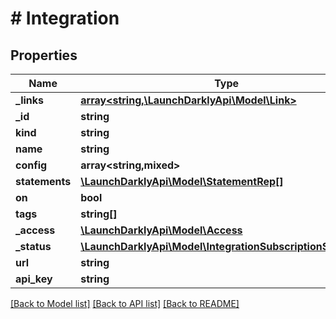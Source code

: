 # # Integration

## Properties

Name | Type | Description | Notes
------------ | ------------- | ------------- | -------------
**_links** | [**array<string,\LaunchDarklyApi\Model\Link>**](Link.md) |  | [optional]
**_id** | **string** |  | [optional]
**kind** | **string** |  | [optional]
**name** | **string** |  | [optional]
**config** | **array<string,mixed>** |  | [optional]
**statements** | [**\LaunchDarklyApi\Model\StatementRep[]**](StatementRep.md) |  | [optional]
**on** | **bool** |  | [optional]
**tags** | **string[]** |  | [optional]
**_access** | [**\LaunchDarklyApi\Model\Access**](Access.md) |  | [optional]
**_status** | [**\LaunchDarklyApi\Model\IntegrationSubscriptionStatusRep**](IntegrationSubscriptionStatusRep.md) |  | [optional]
**url** | **string** |  | [optional]
**api_key** | **string** |  | [optional]

[[Back to Model list]](../../README.md#models) [[Back to API list]](../../README.md#endpoints) [[Back to README]](../../README.md)
